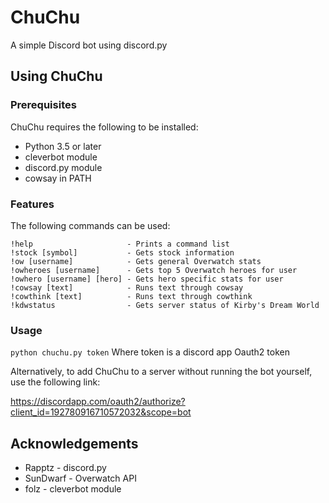 # ChuChu
A simple Discord bot using discord.py

## Using ChuChu

### Prerequisites
ChuChu requires the following to be installed:
* Python 3.5 or later
* cleverbot module
* discord.py module
* cowsay in PATH

### Features
The following commands can be used:
```
!help                     - Prints a command list
!stock [symbol]           - Gets stock information
!ow [username]            - Gets general Overwatch stats
!owheroes [username]      - Gets top 5 Overwatch heroes for user
!owhero [username] [hero] - Gets hero specific stats for user
!cowsay [text]            - Runs text through cowsay
!cowthink [text]          - Runs text through cowthink
!kdwstatus                - Gets server status of Kirby's Dream World
```

### Usage
`python chuchu.py token`
Where token is a discord app Oauth2 token

Alternatively, to add ChuChu to a server without
running the bot yourself, use the following link:

https://discordapp.com/oauth2/authorize?client_id=192780916710572032&scope=bot

## Acknowledgements
* Rapptz - discord.py
* SunDwarf - Overwatch API
* folz - cleverbot module

